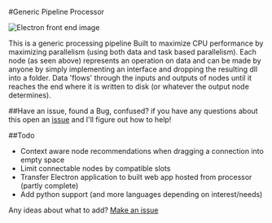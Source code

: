#Generic Pipeline Processor

![Electron front end image](https://raw.githubusercontent.com/crener/PipelineProcessor2/img/nested.png)

This is a generic processing pipeline Built to maximize CPU performance by maximizing parallelism (using both data and task based parallelism).
Each node (as seen above) represents an operation on data and can be made by anyone by simply implementing an interface and dropping the resulting dll into a folder. Data 'flows' through the inputs and outputs of nodes until it reaches the end where it is written to disk (or whatever the output node determines).

##Have an issue, found a Bug, confused?
if you have any questions about this open an [issue](https://github.com/crener/PipelineProcessor2/issues/new) and I'll figure out how to help!


##Todo
 - Context aware node recommendations when dragging a connection into empty space
 - Limit connectable nodes by compatible slots
 - Transfer Electron application to built web app hosted from processor (partly complete)
 - Add python support (and more languages depending on interest/needs)

 Any ideas about what to add? [Make an issue](https://github.com/crener/PipelineProcessor2/issues/new)
